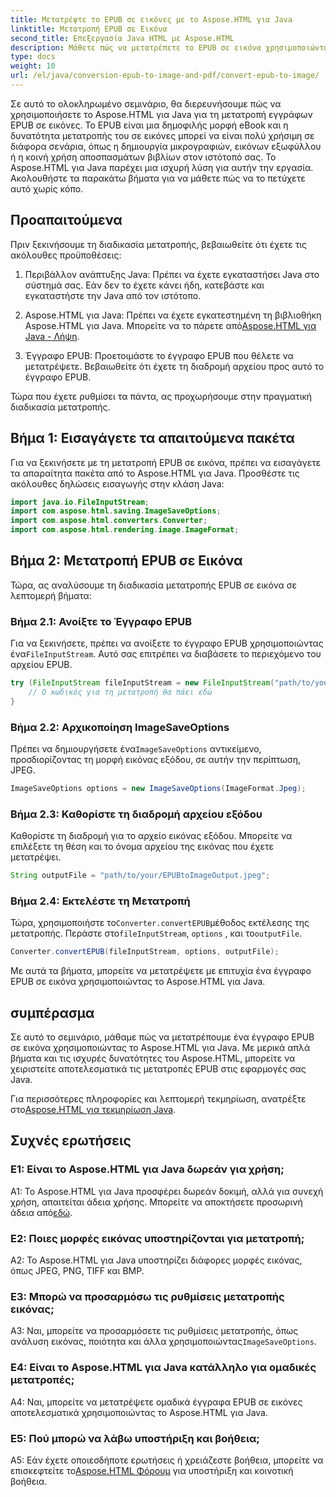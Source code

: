```yaml
---
title: Μετατρέψτε το EPUB σε εικόνες με το Aspose.HTML για Java
linktitle: Μετατροπή EPUB σε Εικόνα
second_title: Επεξεργασία Java HTML με Aspose.HTML
description: Μάθετε πώς να μετατρέπετε το EPUB σε εικόνα χρησιμοποιώντας το Aspose.HTML για Java. Ένας απλός, βήμα προς βήμα οδηγός για αποτελεσματικές μετατροπές.
type: docs
weight: 10
url: /el/java/conversion-epub-to-image-and-pdf/convert-epub-to-image/
---
```

Σε αυτό το ολοκληρωμένο σεμινάριο, θα διερευνήσουμε πώς να χρησιμοποιήσετε το Aspose.HTML για Java για τη μετατροπή εγγράφων EPUB σε εικόνες. Το EPUB είναι μια δημοφιλής μορφή eBook και η δυνατότητα μετατροπής του σε εικόνες μπορεί να είναι πολύ χρήσιμη σε διάφορα σενάρια, όπως η δημιουργία μικρογραφιών, εικόνων εξωφύλλου ή η κοινή χρήση αποσπασμάτων βιβλίων στον ιστότοπό σας. Το Aspose.HTML για Java παρέχει μια ισχυρή λύση για αυτήν την εργασία. Ακολουθήστε τα παρακάτω βήματα για να μάθετε πώς να το πετύχετε αυτό χωρίς κόπο.

## Προαπαιτούμενα

Πριν ξεκινήσουμε τη διαδικασία μετατροπής, βεβαιωθείτε ότι έχετε τις ακόλουθες προϋποθέσεις:

1. Περιβάλλον ανάπτυξης Java: Πρέπει να έχετε εγκαταστήσει Java στο σύστημά σας. Εάν δεν το έχετε κάνει ήδη, κατεβάστε και εγκαταστήστε την Java από τον ιστότοπο.

2.  Aspose.HTML για Java: Πρέπει να έχετε εγκατεστημένη τη βιβλιοθήκη Aspose.HTML για Java. Μπορείτε να το πάρετε από[Aspose.HTML για Java - Λήψη](https://releases.aspose.com/html/java/).

3. Έγγραφο EPUB: Προετοιμάστε το έγγραφο EPUB που θέλετε να μετατρέψετε. Βεβαιωθείτε ότι έχετε τη διαδρομή αρχείου προς αυτό το έγγραφο EPUB.

Τώρα που έχετε ρυθμίσει τα πάντα, ας προχωρήσουμε στην πραγματική διαδικασία μετατροπής.

## Βήμα 1: Εισαγάγετε τα απαιτούμενα πακέτα

Για να ξεκινήσετε με τη μετατροπή EPUB σε εικόνα, πρέπει να εισαγάγετε τα απαραίτητα πακέτα από το Aspose.HTML για Java. Προσθέστε τις ακόλουθες δηλώσεις εισαγωγής στην κλάση Java:

```java
import java.io.FileInputStream;
import com.aspose.html.saving.ImageSaveOptions;
import com.aspose.html.converters.Converter;
import com.aspose.html.rendering.image.ImageFormat;
```

## Βήμα 2: Μετατροπή EPUB σε Εικόνα

Τώρα, ας αναλύσουμε τη διαδικασία μετατροπής EPUB σε εικόνα σε λεπτομερή βήματα:

### Βήμα 2.1: Ανοίξτε το Έγγραφο EPUB

 Για να ξεκινήσετε, πρέπει να ανοίξετε το έγγραφο EPUB χρησιμοποιώντας ένα`FileInputStream`. Αυτό σας επιτρέπει να διαβάσετε το περιεχόμενο του αρχείου EPUB.

```java
try (FileInputStream fileInputStream = new FileInputStream("path/to/your/input.epub")) {
    // Ο κωδικός για τη μετατροπή θα πάει εδώ
}
```

### Βήμα 2.2: Αρχικοποίηση ImageSaveOptions

 Πρέπει να δημιουργήσετε ένα`ImageSaveOptions` αντικείμενο, προσδιορίζοντας τη μορφή εικόνας εξόδου, σε αυτήν την περίπτωση, JPEG.

```java
ImageSaveOptions options = new ImageSaveOptions(ImageFormat.Jpeg);
```

### Βήμα 2.3: Καθορίστε τη διαδρομή αρχείου εξόδου

Καθορίστε τη διαδρομή για το αρχείο εικόνας εξόδου. Μπορείτε να επιλέξετε τη θέση και το όνομα αρχείου της εικόνας που έχετε μετατρέψει.

```java
String outputFile = "path/to/your/EPUBtoImageOutput.jpeg";
```

### Βήμα 2.4: Εκτελέστε τη Μετατροπή

 Τώρα, χρησιμοποιήστε το`Converter.convertEPUB`μέθοδος εκτέλεσης της μετατροπής. Περάστε στο`fileInputStream`, `options` , και το`outputFile`.

```java
Converter.convertEPUB(fileInputStream, options, outputFile);
```

Με αυτά τα βήματα, μπορείτε να μετατρέψετε με επιτυχία ένα έγγραφο EPUB σε εικόνα χρησιμοποιώντας το Aspose.HTML για Java.

## συμπέρασμα

Σε αυτό το σεμινάριο, μάθαμε πώς να μετατρέπουμε ένα έγγραφο EPUB σε εικόνα χρησιμοποιώντας το Aspose.HTML για Java. Με μερικά απλά βήματα και τις ισχυρές δυνατότητες του Aspose.HTML, μπορείτε να χειριστείτε αποτελεσματικά τις μετατροπές EPUB στις εφαρμογές σας Java.

 Για περισσότερες πληροφορίες και λεπτομερή τεκμηρίωση, ανατρέξτε στο[Aspose.HTML για τεκμηρίωση Java](https://reference.aspose.com/html/java/).

## Συχνές ερωτήσεις

### Ε1: Είναι το Aspose.HTML για Java δωρεάν για χρήση;

 A1: Το Aspose.HTML για Java προσφέρει δωρεάν δοκιμή, αλλά για συνεχή χρήση, απαιτείται άδεια χρήσης. Μπορείτε να αποκτήσετε προσωρινή άδεια από[εδώ](https://purchase.aspose.com/temporary-license/).

### Ε2: Ποιες μορφές εικόνας υποστηρίζονται για μετατροπή;

A2: Το Aspose.HTML για Java υποστηρίζει διάφορες μορφές εικόνας, όπως JPEG, PNG, TIFF και BMP.

### Ε3: Μπορώ να προσαρμόσω τις ρυθμίσεις μετατροπής εικόνας;

 A3: Ναι, μπορείτε να προσαρμόσετε τις ρυθμίσεις μετατροπής, όπως ανάλυση εικόνας, ποιότητα και άλλα χρησιμοποιώντας`ImageSaveOptions`.

### Ε4: Είναι το Aspose.HTML για Java κατάλληλο για ομαδικές μετατροπές;

A4: Ναι, μπορείτε να μετατρέψετε ομαδικά έγγραφα EPUB σε εικόνες αποτελεσματικά χρησιμοποιώντας το Aspose.HTML για Java.

### Ε5: Πού μπορώ να λάβω υποστήριξη και βοήθεια;

 A5: Εάν έχετε οποιεσδήποτε ερωτήσεις ή χρειάζεστε βοήθεια, μπορείτε να επισκεφτείτε το[Aspose.HTML Φόρουμ](https://forum.aspose.com/) για υποστήριξη και κοινοτική βοήθεια.